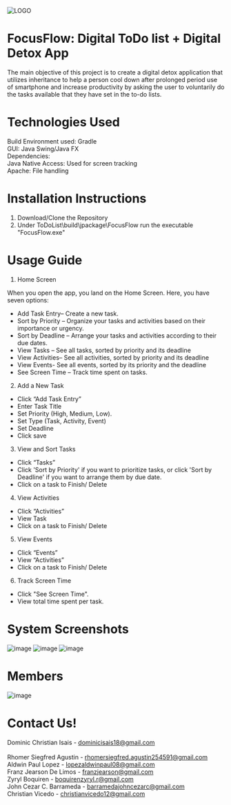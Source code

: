 ![LOGO](https://github.com/user-attachments/assets/a403c6c0-6d20-40d8-a5a5-4300d847a130)
# FocusFlow: Digital ToDo list + Digital Detox App

The main objective of this project is to create a digital detox application that utilizes inheritance to help a person cool down after prolonged period use of smartphone and increase productivity by asking the user to voluntarily do the tasks available that they have set in the to-do lists.

# Technologies Used
Build Environment used: Gradle<br> 
GUI: Java Swing/Java FX<br> 
Dependencies:<br> 
Java Native Access: Used for screen tracking<br> 
Apache: File handling<br> 

# Installation Instructions
1. Download/Clone the Repository
2. Under ToDoList\build\jpackage\FocusFlow run the executable "FocusFlow.exe"

# Usage Guide
1. Home Screen

 When you open the app, you land on the Home Screen. Here, you have seven options:

- Add Task Entry– Create a new task.
- Sort by Priority – Organize your tasks and activities based on their importance or urgency.
- Sort by Deadline – Arrange your tasks and activities according to their due dates.
- View Tasks – See all tasks, sorted by priority and its deadline
- View Activities– See all activities, sorted by priority and its deadline
- View Events- See all events, sorted by its priority and the deadline
- See Screen Time – Track time spent on tasks.

2. Add a New Task
- Click “Add Task Entry”
- Enter Task Title 
- Set Priority (High, Medium, Low).
- Set Type (Task, Activity, Event)
- Set Deadline
- Click save
3. View and Sort Tasks
- Click “Tasks”
- Click 'Sort by Priority' if you want to prioritize tasks, or click 'Sort by Deadline' if you want to arrange them by due date.
- Click on a task to Finish/ Delete 



4. View Activities
- Click “Activities”
- View Task
- Click on a task to Finish/ Delete 
5. View Events
- Click “Events”
- View “Activities”
- Click on a task to Finish/ Delete 
6. Track Screen Time
- Click "See Screen Time".
- View total time spent per task.


# System Screenshots
![image](https://github.com/user-attachments/assets/2edcb2b6-c6db-40b8-9082-cda7ab2508f6)
![image](https://github.com/user-attachments/assets/3ddd5713-3039-4c8e-bcd6-0056378e2e2b)
![image](https://github.com/user-attachments/assets/8a1acfa8-086e-4c06-8858-16ba475d6158)

# Members
![image](https://github.com/user-attachments/assets/1551cdb1-07f6-4b32-ba12-ea9dd3a6b29d)

# Contact Us!
Dominic Christian Isais - dominicisais18@gmail.com<br>	
Rhomer Siegfred Agustin - rhomersiegfred.agustin254591@gmail.com<br>
Aldwin Paul Lopez - lopezaldwinpaul08@gmail.com<br>
Franz Jearson De Limos - franzjearson@gmail.com<br>
Zyryl Boquiren - boquirenzyryl.r@gmail.com<br>
John Cezar C. Barrameda - barramedajohncezarc@gmail.com<br>
Christian Vicedo - christianvicedo12@gmail.com<br>






